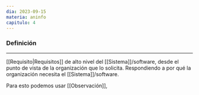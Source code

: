 ```yaml
---
dia: 2023-09-15
materia: aninfo
capitulo: 4
---
```

### Definición
---
[[Requisito|Requisitos]] de alto nivel del [[Sistema]]/software, desde el punto de vista de la organización que lo solicita. Respondiendo a por qué la organización necesita el [[Sistema]]/software.

Para esto podemos usar [[Observación]], 